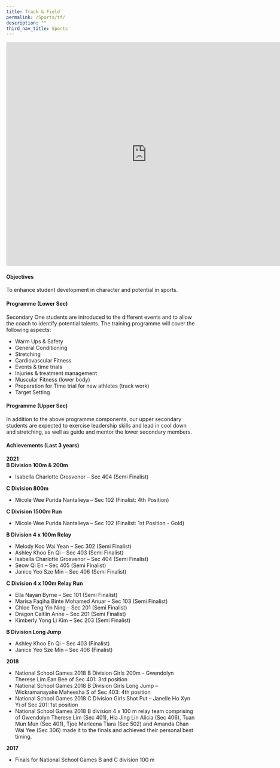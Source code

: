 ```yaml
---
title: Track & Field
permalink: /Sports/tf/
description: ""
third_nav_title: Sports
---
```

<iframe allowfullscreen="true" height="599" width="750" frameborder="0" src="https://docs.google.com/presentation/d/e/2PACX-1vSfVEofg5ILZSJndwh5_LYrgSbE7zr6z4JKkErFPB7NQw-sbzbh-RJDXk4N2Y59TM__v8eYnQczNC3H/embed?start=false&amp;loop=true&amp;delayms=3000"></iframe>

#### Objectives

To enhance student development in character and potential in sports.

#### Programme (Lower Sec)

Secondary One students are introduced to the different events and to allow the coach to identify potential talents. The training programme will cover the following aspects:

*   Warm Ups &amp; Safety
*   General Conditioning
*   Stretching
*   Cardiovascular Fitness
*   Events &amp; time trials
*   Injuries &amp; treatment management
*   Muscular Fitness (lower body)
*   Preparation for Time trial for new athletes (track work)
*   Target Setting

#### Programme (Upper Sec)

In addition to the above programme components, our upper secondary students are expected to exercise leadership skills and lead in cool down and stretching, as well as guide and mentor the lower secondary members.

#### Achievements (Last 3 years)

**2021**  <br>
**B Division 100m &amp; 200m**&nbsp;<br>
*   Isabella Charlotte Grosvenor – Sec 404 (Semi Finalist)

**C Division 800m**&nbsp;<br>
*   Micole Wee Purida Nantalieya – Sec 102 (Finalist: 4th Position)

**C Division 1500m Run**<br>
*   Micole Wee Purida Nantalieya – Sec 102 (Finalist: 1st Position - Gold)

**B Division 4 x 100m Relay**&nbsp;<br>
*   Melody Koo Wai Yean – Sec 302 (Semi Finalist)
*   Ashley Khoo En Qi – Sec 403 (Semi Finalist)
*   Isabella Charlotte Grosvenor – Sec 404 (Semi Finalist)
*   Seow Qi En – Sec 405 (Semi Finalist)
*   Janice Yeo Sze Min – Sec 406 (Semi Finalist)

**C Division 4 x 100m Relay Run**<br>
*   Ella Nayan Byrne – Sec 101 (Semi Finalist)
*   Marisa Faqiha Binte Mohamed Anuar – Sec 103 (Semi Finalist)
*   Chloe Teng Yin Ning – Sec 201 (Semi Finalist)
*   Dragon Caitlin Anne – Sec 201 (Semi Finalist)
*   Kimberly Yong Li Kim – Sec 203 (Semi Finalist)

**B Division Long Jump**<br>
*   Ashley Khoo En Qi – Sec 403 (Finalist)
*   Janice Yeo Sze Min – Sec 406 (Finalist)

**2018**<br>
*   National School Games 2018 B Division Girls 200m - Gwendolyn Therese Lim Ean Bee of Sec 401: 3rd position
*   National School Games 2018 B Division Girls Long Jump – Wickramanayake Maheesha S of Sec 403: 4th position
*   National School Games 2018 C Division Girls Shot Put – Janelle Ho Xyn Yi of Sec 201: 1st position
*   National School Games 2018 B division 4 x 100 m relay team comprising of Gwendolyn Therese Lim (Sec 401), Hia Jing Lin Alicia (Sec 406), Tuan Mun Mun (Sec 401), Tjoe Marleena Tiara (Sec 502) and Amanda Chan Wai Yee (Sec 306) made it to the finals and achieved their personal best timing.

**2017**<br>
*   Finals for National School Games B and C division 100 m